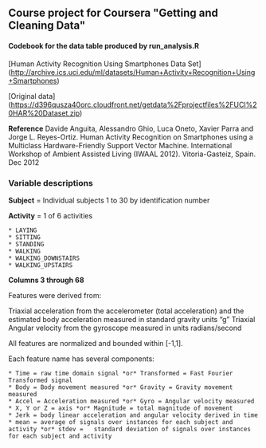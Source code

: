 ## **Course project for Coursera "Getting and Cleaning Data"**  

#### Codebook for the data table produced by run_analysis.R

[Human Activity Recognition Using Smartphones Data Set] (http://archive.ics.uci.edu/ml/datasets/Human+Activity+Recognition+Using+Smartphones)  

[Original data] (https://d396qusza40orc.cloudfront.net/getdata%2Fprojectfiles%2FUCI%20HAR%20Dataset.zip)  

**Reference** Davide Anguita, Alessandro Ghio, Luca Oneto, Xavier Parra and Jorge L. Reyes-Ortiz. Human Activity Recognition on Smartphones using a Multiclass Hardware-Friendly Support Vector Machine. International Workshop of Ambient Assisted Living (IWAAL 2012). Vitoria-Gasteiz, Spain. Dec 2012  


### Variable descriptions  

**Subject** = Individual subjects 1 to 30 by identification number  

**Activity** = 1 of 6 activities

	* LAYING
	* SITTING
	* STANDING
	* WALKING
	* WALKING_DOWNSTAIRS
	* WALKING_UPSTAIRS

**Columns 3 through 68**

Features were derived from:

Triaxial acceleration from the accelerometer (total acceleration) and the estimated body acceleration measured in standard gravity units “g”
Triaxial Angular velocity from the gyroscope measured in units radians/second 

All features are normalized and bounded within [-1,1].

Each feature name has several components:

	* Time = raw time domain signal *or* Transformed = Fast Fourier Transformed signal
	* Body = Body movement measured *or* Gravity = Gravity movement measured
	* Accel = Acceleration measured *or* Gyro = Angular velocity measured
	* X, Y or Z = axis *or* Magnitude = total magnitude of movement
	* Jerk = body linear acceleration and angular velocity derived in time
	* mean = average of signals over instances for each subject and activity *or* stdev = 	standard deviation of signals over instances for each subject and activity

